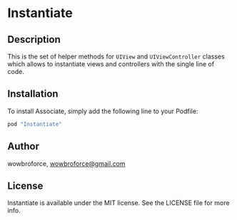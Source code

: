 # Instantiate

## Description

This is the set of helper methods for `UIView` and `UIViewController` classes which allows to instantiate views and controllers with the single line of code.

## Installation

To install Associate, simply add the following line to your Podfile:

```ruby
pod "Instantiate"
```

## Author

wowbroforce, wowbroforce@gmail.com

## License

Instantiate is available under the MIT license. See the LICENSE file for more info.
